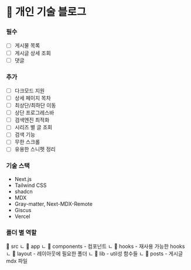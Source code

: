 # 📝 개인 기술 블로그

### 필수

- [ ] 게시물 목록
- [ ] 게시글 상세 조회
- [ ] 댓글

### 추가

- [ ] 다크모드 지원
- [ ] 상세 페이지 목차
- [ ] 최상단/최하단 이동
- [ ] 상단 프로그레스바
- [ ] 검색엔진 최적화
- [ ] 시리즈 별 글 조회
- [ ] 검색 기능
- [ ] 무한 스크롤
- [ ] 유용한 스니펫 정리

### 기술 스택

- Next.js
- Tailwind CSS
- shadcn
- MDX
- Gray-matter, Next-MDX-Remote
- Giscus
- Vercel

### 폴더 별 역할

📁 src
ㄴ 📁 app
ㄴ 📁 components - 컴포넌트
ㄴ 📁 hooks - 재사용 가능한 hooks
ㄴ 📁 layout - 레이아웃에 필요한 폴더
ㄴ 📁 lib - util성 함수들
ㄴ 📁 posts - 게시글 mdx 파일
